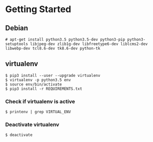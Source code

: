 # Getting Started

## Debian

    # apt-get install python3.5 python3.5-dev python3-pip python3-setuptools libjpeg-dev zlib1g-dev libfreetype6-dev liblcms2-dev libwebp-dev tcl8.6-dev tk8.6-dev python-tk

## virtualenv

    $ pip3 install --user --upgrade virtualenv
    $ virtualenv -p python3.5 env
    $ source env/bin/activate
    $ pip3 install -r REQUIREMENTS.txt

### Check if virtualenv is active

    $ printenv | grep VIRTUAL_ENV

### Deactivate virtualenv

    $ deactivate

